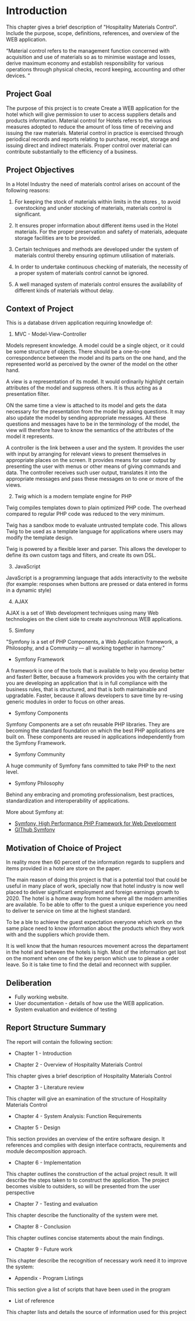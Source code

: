 # Introduction #

This chapter gives a brief description of "Hospitality Materials Control". Include the purpose, scope, definitions, references, and overview of the WEB application.

“Material control refers to the management function concerned with acquisition and use of materials so as to minimise wastage and losses, derive maximum economy and establish responsibility for various operations through physical checks, record keeping, accounting and other devices. ”

## Project Goal ##

The purpose of this project is to create Create a WEB application for the hotel which will give permission to
user to access suppliers details and products information.
Material control for Hotels refers to the various measures adopted to reduce the amount of loss time of receiving and issuing the raw materials. 
Material control in practice is exercised through periodical records and reports relating to purchase, receipt, storage and issuing direct and indirect materials. Proper control over material can contribute substantially to the efficiency of a business. 

## Project Objectives ##

In a Hotel Industry the need of materials control arises on account of the following reasons:

1. For keeping the stock of materials within limits in the stores , to avoid overstocking and under stocking of materials, materials control is significant.

2. It ensures proper information about different items used in the Hotel materials. For the proper preservation and safety of materials, adequate storage facilities are to be provided. 

3. Certain techniques and methods are developed under the system of materials control thereby ensuring optimum utilisation of materials.

4. In order to undertake continuous checking of materials, the necessity of a proper system of materials control cannot be ignored.

5. A well managed system of materials control ensures the availability of different kinds of materials without delay. 

## Context of Project ##

This is a database driven application requiring knowledge of:
 
1. MVC - Model-View-Controller 

Models represent knowledge. A model could be a single object, or it could be some structure of objects. There should be a one-to-one correspondence between the model and its parts on the one hand, and the represented world as perceived by the owner of the model on the other hand.

A view is a representation of its model. It would ordinarily highlight certain attributes of the model and suppress others. It is thus acting as a presentation filter.
    
ON the same time a view is attached to its model  and gets the data necessary for the presentation from the model by asking questions. It may also update the model by sending appropriate messages. All these questions and messages have to be in the terminology of the model, the view will therefore have to know the semantics of the attributes of the model it represents. 
    
A controller is the link between a user and the system. It provides the user with input by arranging for relevant views to present themselves in appropriate places on the screen. It provides means for user output by presenting the user with menus or other means of giving commands and data. The controller receives such user output, translates it into the appropriate messages and pass these messages on to one or more of the views. 

2. Twig which is a modern template engine for PHP

Twig compiles templates down to plain optimized PHP code. The overhead compared to regular PHP code was reduced to the very minimum.

Twig has a sandbox mode to evaluate untrusted template code. This allows Twig to be used as a template language for applications where users may modify the template design.

Twig is powered by a flexible lexer and parser. This allows the developer to define its own custom tags and filters, and create its own DSL.

3. JavaScript 

JavaScript is a programming language that adds interactivity to the website (for example: responses 
when buttons are pressed or data entered in forms in a dynamic style)

4. AJAX 

AJAX is a set of Web development techniques using many Web technologies on the client side to create 
asynchronous WEB applications.

5. Simfony 

"Symfony is a set of PHP Components, a Web Application framework, a Philosophy, and a Community — all working together in harmony." 

*   Symfony Framework

A framework is one of the tools that is available to help you develop better and faster!
Better, because a framework provides you with the certainty that you are developing an application that is in full compliance with the business rules, that is structured, and that is both maintainable and upgradable.
Faster, because it allows developers to save time by re-using generic modules in order to focus on other areas.

*   Symfony Components

Symfony Components are a set ofn reusable PHP libraries. They are becoming the standard foundation on which the best PHP applications are built on. These components are reused in applications independently from the Symfony Framework.

*   Symfony Community

A huge community of Symfony fans committed to take PHP to the next level.

*   Symfony Philosophy

Behind any embracing and promoting professionalism, best practices, standardization and interoperability of applications.


More about Symfony at:

- [Symfony, High Performance PHP Framework for Web Development](https://symfony.com/)
- [GIThub Symfony](https://github.com/symfony/symfony)


## Motivation of Choice of Project ##

In reality more then 60 percent of the information regards to suppliers and items provided in a hotel are store on the paper.

The main reason of doing this project is that is a potential tool that could be useful in many place of work,
 specially now that hotel industry is now well placed to deliver significant employment and foreign earnings growth to 2020.
The hotel is a home away from home where all the modern amenities are available. To be able to offer to the guest a unique experience you need to deliver te service on time at the highest standard. 

To be a ble to achieve the guest expectation  everyone which work on the same place need to know information 
about the products which they work with and the suppliers which provide them.

It is well know that the human resources movement across the departament in the hotel and between
 the hotels is high. Most of the information get lost on the moment when one of the key person which use to 
 please a order leave. So it is take time to find the detail and reconnect with supplier.  

## Deliberation  ##
 
 *  Fully working website.
 *  User documentation - details of how use the WEB application.
 *  System evaluation and evidence of testing
 
## Report Structure Summary ##

The report will contain the following section: 

*   Chapter 1 - Introduction 



*   Chapter 2 - Overview of Hospitality Materials Control

This chapter gives a brief description of Hospitality Materials Control

*   Chapter 3 - Literature review

This chapter will give an examination of the structure of Hospitality Materials Control  
    
*   Chapter 4 - System Analysis: Function Requirements


*   Chapter 5 - Design
 
 This section provides an overview of the entire software design.
 It references and complies with design interface contracts, requirements and module decomposition approach.

*   Chapter 6 - Implementation 
 
 This chapter outlines the construction of the actual project result. It will describe the steps taken to to construct the application. 
 The project becomes visible to outsiders, so will be presented from the user perspective  
  
*   Chapter 7 - Testing and evaluation
 
 This chapter describe the functionality of the system were met. 
 
*   Chapter 8 - Conclusion
 
 This chapter outlines concise statements about the main findings.
 
*   Chapter 9 - Future work
 
 This chapter describe the recognition of necessary  work need it to improve the system:
  
*   Appendix - Program Listings
  
  This section give a list of scripts that have been used in the program  
  
*   List of reference
  
  This chapter lists and details the source of information used for this project 